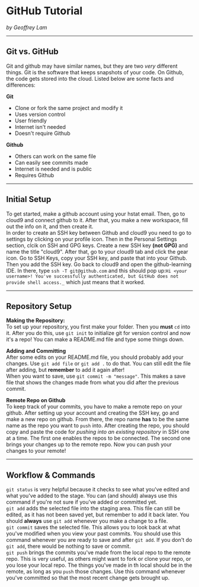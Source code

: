 # GitHub Tutorial

_by Geoffrey Lam_

---
## Git vs. GitHub
Git and github may have similar names, but they are two _very_ different things. Git is the software that keeps snapshots of your code. On Github, the code gets stored into the cloud. Listed below are some facts and differences:

**Git**
* Clone or fork the same project and modify it
* Uses version control
* User friendly
* Internet isn't needed
* Doesn't require Github

**Github**
* Others can work on the same file
* Can easily see commits made
* Internet is needed and is public
* Requires Github

---
## Initial Setup
To get started, make a github account using your hstat email. Then, go to cloud9 and connect github to it. After that, you make a new workspace, fill out the info on it, and then create it.  
In order to create an SSH key between Github and cloud9 you need to go to settings by clicking on your profile icon. Then in the Personal Settings section, clcik on SSH and GPG keys. Create a new SSH key **(not GPG)** and name the title "cloud9". After that, go to your cloud9 tab and click the gear icon. Go to SSH Keys, copy your SSH key, and paste that into your Github. Then you add the SSH key. Go back to cloud9 and open the github-learning IDE. In there, type `ssh -T git@github.com` and this should pop up:`Hi <your username>! You've successfully authenticated, but GitHub does not provide shell access._` which just means that it worked.


---
## Repository Setup
**Making the Repository:**  
To set up your repository, you first make your folder. Then you **must** `cd` into it. After you do this, use `git init` to initialize git for version control and now it's a repo! You can make a README.md file and type some things down.

**Adding and Committing**  
After some edits on your README.md file, you should probably add your changes. Use `git add file` or `git add .` to do that. You can still edit the file after adding, but **remember** to add it again after!  
When you want to save, use `git commit -m "message"`. This makes a save file that shows the changes made from what you did after the previous commit.

**Remote Repo on Github**  
To keep track of your commits, you have to make a remote repo on your github. After setting up your account and creating the SSH key, go and make a new repo on github. From there, the repo name **has** to be the same name as the repo you want to `push` into. After creating the repo, you should copy and paste the code for _pushing into an existing repository_ in SSH one at a time. The first one enables the repos to be connected. The second one brings your changes up to the remote repo. Now you can push your changes to your remote!

---
## Workflow & Commands
`git status` is very helpful because it checks to see what you've edited and what you've added to the stage. You can (and should) always use this command if you're not sure if you've added or committed yet.  
`git add` adds the selected file into the staging area. This file can still be edited, as it has not been saved yet, but remember to add it back later. You should **always** use `git add` whenever you make a change to a file.  
`git commit` saves the selected file. This allows you to look back at what you've modified when you view your past commits. You should use this command whenever you are ready to save and after `git add`. If you don't do `git add`, there would be nothing to save or commit.  
`git push` brings the commits you've made from the local repo to the remote repo. This is very useful, as others might want to fork or clone your repo, or you lose your local repo. The things you've made in th local should be in the remote, as long as you `push` those changes. Use this command whenever you've committed so that the most recent change gets brought up.